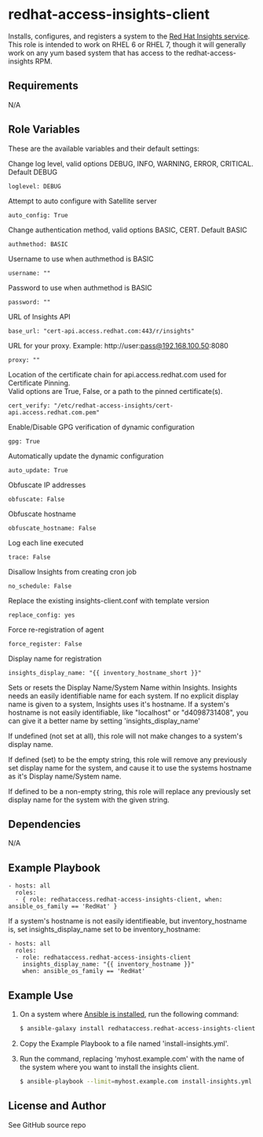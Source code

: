 redhat-access-insights-client
========

Installs, configures, and registers a system to the [Red Hat Insights service](http://access.redhat.com/insights).  This role is intended to work on RHEL 6 or RHEL 7, though it will generally work on any yum based system that has access to the redhat-access-insights RPM.

Requirements
------------

N/A

Role Variables
--------------
These are the available variables and their default settings:

Change log level, valid options DEBUG, INFO, WARNING, ERROR, CRITICAL. Default DEBUG

    loglevel: DEBUG

Attempt to auto configure with Satellite server

    auto_config: True

Change authentication method, valid options BASIC, CERT. Default BASIC

    authmethod: BASIC

Username to use when authmethod is BASIC

    username: ""

Password to use when authmethod is BASIC

    password: ""

URL of Insights API

    base_url: "cert-api.access.redhat.com:443/r/insights"

URL for your proxy.  Example: http://user:pass@192.168.100.50:8080

    proxy: ""

Location of the certificate chain for api.access.redhat.com used for Certificate Pinning.  
Valid options are True, False, or a path to the pinned certificate(s).

    cert_verify: "/etc/redhat-access-insights/cert-api.access.redhat.com.pem"

Enable/Disable GPG verification of dynamic configuration

    gpg: True

Automatically update the dynamic configuration

    auto_update: True

Obfuscate IP addresses

    obfuscate: False

Obfuscate hostname

    obfuscate_hostname: False

Log each line executed

    trace: False

Disallow Insights from creating cron job

    no_schedule: False

Replace the existing insights-client.conf with template version

    replace_config: yes

Force re-registration of agent

    force_register: False

Display name for registration

    insights_display_name: "{{ inventory_hostname_short }}"

Sets or resets the Display Name/System Name within Insights.  Insights needs an easily identifiable
name for each system.  If no explicit display name is given to a system, Insights uses it's hostname.
If a system's hostname is not easily identifiable, like "localhost" or "d4098731408", you can give
it a better name by setting 'insights_display_name'

If undefined (not set at all), this role will not make changes to a system's display name.

If defined (set) to be the empty string, this role will remove any previously set display name
for the system, and cause it to use the systems hostname as it's Display name/System name.

If defined to be a non-empty string, this role will replace any previously set display name
for the system with the given string.

Dependencies
------------

N/A

Example Playbook
----------------

    - hosts: all
      roles:
      - { role: redhataccess.redhat-access-insights-client, when: ansible_os_family == 'RedHat' }

If a system's hostname is not easily identifieable, but inventory_hostname is,
set insights_display_name set to be inventory_hostname:

    - hosts: all
      roles:
      - role: redhataccess.redhat-access-insights-client
        insights_display_name: "{{ inventory_hostname }}"
        when: ansible_os_family == 'RedHat'




Example Use
-----------

1. On a system where [Ansible is installed](http://docs.ansible.com/ansible/intro_installation.html), run the following command:

    ```bash
    $ ansible-galaxy install redhataccess.redhat-access-insights-client
    ```

1. Copy the Example Playbook to a file named 'install-insights.yml'.

1. Run the command, replacing 'myhost.example.com' with the name of the
   system where you want to install the insights client.

    ```bash
    $ ansible-playbook --limit=myhost.example.com install-insights.yml
    ```

License and Author
------------------

See GitHub source repo
